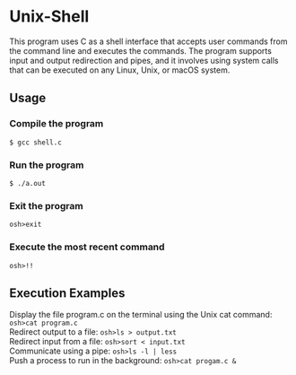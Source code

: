 # Unix-Shell
This program uses C as a shell interface that accepts user commands from the command line and executes the commands. The program supports input and output redirection and pipes, and it involves using system calls that can be executed on any Linux, Unix, or macOS system.

## Usage
### Compile the program
```
$ gcc shell.c
```

### Run the program
```
$ ./a.out
```

### Exit the program
```
osh>exit
```

### Execute the most recent command
```
osh>!!
```

## Execution Examples
Display the file program.c on the terminal using the Unix cat command: `osh>cat program.c`  
Redirect output to a file: `osh>ls > output.txt`  
Redirect input from a file: `osh>sort < input.txt`  
Communicate using a pipe: `osh>ls -l | less`   
Push a process to run in the background: `osh>cat progam.c &`
